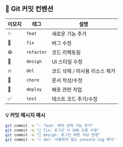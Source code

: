## 🧾 Git 커밋 컨벤션

| 이모지 | 태그 | 설명 |
|--------|------|------|
| ✨ | `feat` | 새로운 기능 추가 |
| 🐛 | `fix` | 버그 수정 |
| ♻️ | `refactor` | 코드 리팩토링 |
| 🎨 | `design` | UI 스타일 수정 |
| 🔥 | `del` | 코드 삭제 / 미사용 리소스 제거 |
| 📝 | `chore` | 문서 작성/수정 |
| 🚀 | `deploy` | 배포 관련 작업 |
| ✅ | `test` | 테스트 코드 추가/수정 |


### 💡 커밋 메시지 예시

```bash
git commit -m "✨ feat: 테마 선택 기능 추가"
git commit -m "🐛 fix: 로그인 시 500 오류 수정"
git commit -m "🎨 design: 로그인 버튼 색상 변경"
git commit -m "🔥 del: 사용하지 않는 console.log 제거"